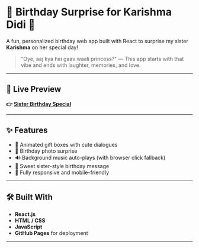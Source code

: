 # 🎉 Birthday Surprise for Karishma Didi 🎁

A fun, personalized birthday web app built with React to surprise my sister **Karishma** on her special day!

> "Oye, aaj kya hai gaav waali princess?" — This app starts with that vibe and ends with laughter, memories, and love.

---

## 🔗 Live Preview

**👉 [Sister Birthday Special](https://TheCodeByDeepak.github.io/SisterBirthdaySpecial)**

---

## ✨ Features

- 🎁 Animated gift boxes with cute dialogues  
- 📸 Birthday photo surprise  
- 🔊 Background music auto-plays (with browser click fallback)  
- 💖 Sweet sister-style birthday message  
- 💬 Fully responsive and mobile-friendly  

---

## 🛠️ Built With

- **React.js**  
- **HTML / CSS**  
- **JavaScript**  
- **GitHub Pages** for deployment  

---
